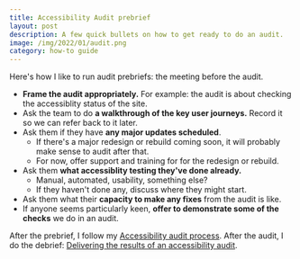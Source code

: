 ```yaml
---
title: Accessibility Audit prebrief
layout: post
description: A few quick bullets on how to get ready to do an audit.
image: /img/2022/01/audit.png
category: how-to guide
---
```


Here's how I like to run audit prebriefs: the meeting before the audit.

- **Frame the audit appropriately.** For example: the audit is about checking the accessiblity status of the site.
- Ask the team to do **a walkthrough of the key user journeys.** Record it so we can refer back to it later.
- Ask them if they have **any major updates scheduled**.
    - If there's a major redesign or rebuild coming soon, it will probably make sense to audit after that.
    - For now, offer support and training for for the redesign or rebuild.
- Ask them **what accessiblity testing they've done already.**
    - Manual, automated, usability, something else?
    - If they haven't done any, discuss where they might start.
- Ask them what their **capacity to make any fixes** from the audit is like.
- If anyone seems particularly keen, **offer to demonstrate some of the checks** we do in an audit.

After the prebrief, I follow my [Accessibility audit process](/2022/01/24/accessibility-audit-process/). After the audit, I do the debrief: [Delivering the results of an accessibility audit](/2022/04/09/delivering-the-results-of-an-accessibility-audit/).